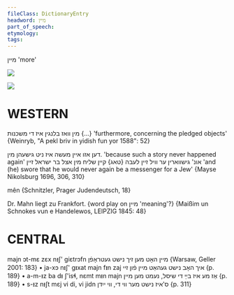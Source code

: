 ```yaml
---
fileClass: DictionaryEntry
headword: מיין
part_of_speech: 
etymology: 
tags: 
---
```

מיין
'more'

![](https://ia802902.us.archive.org/9/items/Yiddish-Dialect-Maps/map%20-%20FoY3-290%20-%20meyn%20more.jpg)

![](https://ia802902.us.archive.org/9/items/Yiddish-Dialect-Maps/Guggenheim-Gruenberg_karte_22.jpg)

WESTERN
========

מין וואז בלנגין איז די משכנות {...}
'furthermore, concerning the pledged objects'
{Weinryb, "A pekl briv in yidish fun yor 1588": 52}

דען אזו איין מעשה איז ניט גישעהן מין.
'because such a story never happened again'
אונ' גישווארין ער וויל זיין לעבה {טאג} קיין שליח מין אצל בר ישראל זיין
'and (he) swore that he would never again be a messenger for a Jew'
{Mayse Nikolsburg 1696, 306, 310}

mên {Schnitzler, Prager Judendeutsch, 18}

Dr. Mahn liegt zu Frankfort. {word play on מיין 'meaning'?}
{Maißim un Schnokes vun e Handelewos, LEIPZIG 1845: 48}

CENTRAL
========

majn ɔt-mɛ zɛx nᵻʃ' giɛtrɔfn מיין האָט מען זיך נישט געטראָפֿן {Warsaw, Geller 2001: 183}
	•	ja-xɔ nᵻʃ' gᵻxat majn fᵻn zaj איך האָב נישט געהאַט מיין פֿון זיי {p. 189}
	•	a-m-ᵻz ba dᵻ ʃ'isɬ, nɛmt mᵻn majn אַז מע איז בײַ די שיסל, נעמט מען מיין {p. 189}
	•	s-ᵻz nᵻʃt mɛj vi di, vi jidn ס'איז נישט מער ווי די, ווי ייִדן {p. 311}
